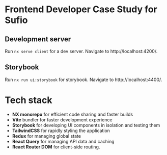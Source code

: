 # Frontend Developer Case Study for Sufio

## Development server

Run `nx serve client` for a dev server. Navigate to http://localhost:4200/. 

## Storybook 

Run `nx run ui:storybook` for storybook. Navigate to http://localhost:4400/. 


# Tech stack
- **NX monorepo** for efficient code sharing and faster builds
- **Vite** bundler for faster development experience
- **Storybook** for developing UI components in isolation and testing them
- **TailwindCSS** for rapidly styling the application
- **Redux** for managing global state
- **React Query** for managing API data and caching
- **React Router DOM** for client-side routing.
